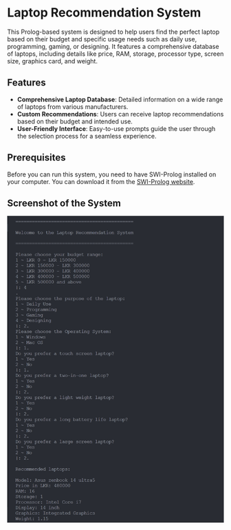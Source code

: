 # Laptop Recommendation System

This Prolog-based system is designed to help users find the perfect laptop based on their budget and specific usage needs such as daily use, programming, gaming, or designing. It features a comprehensive database of laptops, including details like price, RAM, storage, processor type, screen size, graphics card, and weight.

## Features

- **Comprehensive Laptop Database**: Detailed information on a wide range of laptops from various manufacturers.
- **Custom Recommendations**: Users can receive laptop recommendations based on their budget and intended use.
- **User-Friendly Interface**: Easy-to-use prompts guide the user through the selection process for a seamless experience.

## Prerequisites

Before you can run this system, you need to have SWI-Prolog installed on your computer. You can download it from the [SWI-Prolog website](https://www.swi-prolog.org/Download.html).

## Screenshot of the System

![Screenshot](screenshot.png)